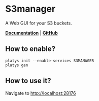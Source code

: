 # S3manager

A Web GUI for your S3 buckets. 

**[Documentation](https://github.com/cloudlena/s3manager)** | **[GitHub](https://github.com/cloudlena/s3manager)**

## How to enable?

```
platys init --enable-services S3MANAGER
platys gen
```

## How to use it?

Navigate to <http://localhost:28176>